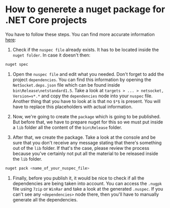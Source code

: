 # How to generete a nuget package for .NET Core projects

You have to follow these steps. You can find more accurate information [here](https://docs.microsoft.com/es-es/nuget/quickstart/create-and-publish-a-package):

1. Check if the `nuspec file` already exists. It has to be located inside the `nuget folder`. In case it doesn't then:

``` sh
nuget spec 
```

1. Open the `nuspec file` and edit what you needed. Don't forget to add the project `dependencies`. You can find this information by opening the `NetSocket.deps.json` file which can be found inside `bin\Release\netstandard1.5`. Take a look at `targets > ... > netsocket, Version=v*.*` and copy the `dependencies` node into your `nuspec` file. Another thing that you have to look at is that no `$*$` is present. You will have to replace this placeholders with actual information.
1. Now, we're going to create the `package` which is going to be published. But before that, we have to prepare nuget for this so we must put inside a `lib` folder all the content of the `bin\Release` folder.

1. After that, we create the package. Take a look at the console and be sure that you don't receive any message stating that there's something out of the `lib` folder. If that's the case, please review the process because you've certainly not put all the material to be released inside the `lib` folder.

``` sh
nuget pack <name_of_your_nuspec_file> 
```

1. Finally, before you publish it, it would be nice to check if all the dependencies are being taken into account. You can access the `.nugpk` file using `7zip` or `WinRar` and take a look at the generated `.nuspec`. If you can't see any `<dependencies>` node there, then you'll have to manually generate all the dependencies.